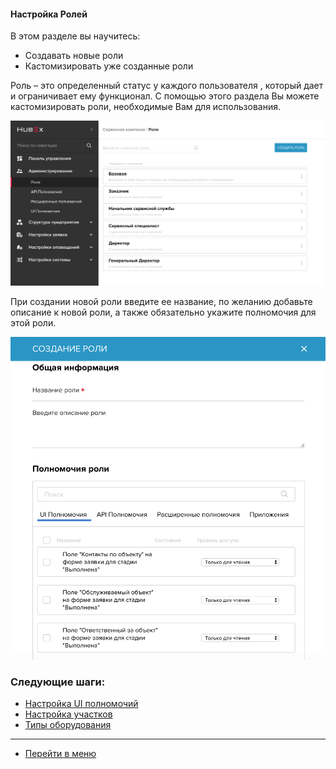 #### Настройка Ролей
В этом разделе вы научитесь:
- Создавать новые роли
- Кастомизировать уже созданные роли

Роль – это определенный статус у каждого пользователя , который дает и ограничивает ему функционал. С помощью этого раздела Вы можете кастомизировать роли, необходимые Вам для использования.

![Role1](/attachments/images/FAQ/ADMIN/Roles/role1.png)

При создании новой роли введите ее название, по желанию добавьте описание к новой роли, а также обязательно укажите полномочия для этой роли.

![Role2](/attachments/images/FAQ/ADMIN/Roles/role2.png)



### Следующие шаги:
- [Настройка UI полномочий](./UI_Permissions.md)
- [Настройка участков](./Places.md)
- [Типы оборудования](./ObjectsType.md)



____
- [Перейти в меню](http://wiki.hubex.ru)
